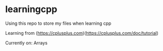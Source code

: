 # learningcpp
Using this repo to store my files when learning cpp

Learning from (https://cplusplus.com)(https://cplusplus.com/doc/tutorial)

Currently on: Arrays
